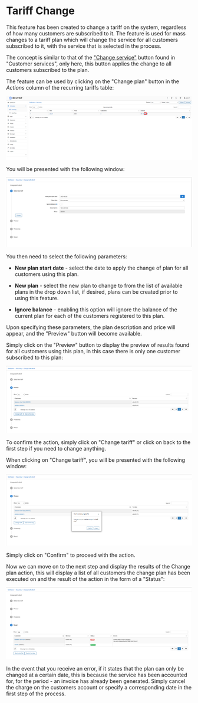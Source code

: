Tariff Change
========

This feature has been created to change a tariff on the system, regardless of how many customers are subscribed to it. The feature is used for mass changes to a tariff plan which will change the service for all customers subscribed to it, with the service that is selected in the process.

The concept is similar to that of the ["Change service"](finance/change_service/change_service.md) button found in "Customer services", only here, this button applies the change to all customers subscribed to the plan.

The feature can be used by clicking on the "Change plan" button in the *Actions* column of the recurring tariffs table:

![Tariff change](tariff_change.png)

You will be presented with the following window:

![Tariff Change](tariff_change1.png)

You then need to select the following parameters:

* **New plan start date** - select the date to apply the change of plan for all customers using this plan.

* **New plan** - select the new plan to change to from the list of available plans in the drop down list, if desired, plans can be created prior to using this feature.

* **Ignore balance** - enabling this option will ignore the balance of the current plan for each of the customers registered to this plan.


Upon specifying these parameters, the plan description and price will appear, and the "Preview" button will become available.


Simply click on the "Preview" button to display the preview of results found for all customers using this plan, in this case there is only one customer subscribed to this plan:

![Tariff Change](tariff_change3.png)

To confirm the action, simply click on "Change tariff" or click on back to the first step if you need to change anything.

When clicking on "Change tariff", you will be presented with the following window:

![Tariff Change](tariff_change4.png)

Simply click on "Confirm" to proceed with the action.

Now we can move on to the next step and display the results of the Change plan action, this will display a list of all customers the change plan has been executed on and the result of the action in the form of a "Status":

![Tariff Change](tariff_change5.png)

In the event that you receive an error, if it states that the plan can only be changed at a certain date, this is because the service has been accounted for, for the period - an invoice has already been generated. Simply cancel the charge on the customers account or specify a corresponding date in the first step of the process.
